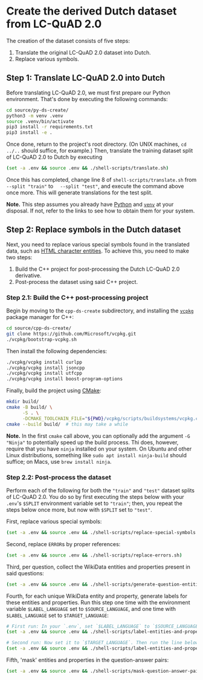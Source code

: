 # Create the derived Dutch dataset from LC-QuAD 2.0

The creation of the dataset consists of five steps:

1. Translate the original LC-QuAD 2.0 dataset into Dutch.
2. Replace various symbols.

## Step 1: Translate LC-QuAD 2.0 into Dutch

Before translating LC-QuAD 2.0, we must first prepare our Python environment. That's done by executing the following commands:

```sh
cd source/py-ds-create/
python3 -m venv .venv
source .venv/bin/activate
pip3 install -r requirements.txt
pip3 install -e .
```

Once done, return to the project's root directory. (On UNIX machines, `cd ../..` should suffice, for example.) Then, translate the training dataset split of LC-QuAD 2.0 to Dutch by executing

```sh
(set -a .env && source .env && ./shell-scripts/translate.sh)
```

Once this has completed, change line 8 of `shell-scripts/translate.sh` from `  --split "train"` to `  --split "test"`, and execute the command above once more. This will generate translations for the test split.

**Note.** This step assumes you already have <a href="https://www.python.org/">Python</a> and <a href="https://docs.python.org/3/library/venv.html">`venv`</a> at your disposal. If not, refer to the links to see how to obtain them for your system.

## Step 2: Replace symbols in the Dutch dataset

Next, you need to replace various special symbols found in the translated data, such as <a href="https://en.wikipedia.org/wiki/List_of_XML_and_HTML_character_entity_references">HTML character entities</a>. To achieve this, you need to make two steps:

1. Build the C++ project for post-processing the Dutch LC-QuAD 2.0 derivative.
2. Post-process the dataset using said C++ project.

### Step 2.1: Build the C++ post-processing project

Begin by moving to the `cpp-ds-create` subdirectory, and installing the <a href="https://vcpkg.io/en/index.html">`vcpkg`</a> package manager for C++:

```sh
cd source/cpp-ds-create/
git clone https://github.com/Microsoft/vcpkg.git
./vcpkg/bootstrap-vcpkg.sh
```

Then install the following dependencies:

```sh
./vcpkg/vcpkg install curlpp
./vcpkg/vcpkg install jsoncpp
./vcpkg/vcpkg install utfcpp
./vcpkg/vcpkg install boost-program-options
```

Finally, build the project using <a href="https://cmake.org">CMake</a>:

```sh
mkdir build/
cmake -B build/ \
      -S . \
      -DCMAKE_TOOLCHAIN_FILE="${PWD}/vcpkg/scripts/buildsystems/vcpkg.cmake"
cmake --build build/  # this may take a while
```

**Note.** In the first `cmake` call above, you can optionally add the argument `-G "Ninja"` to potentially speed up the build process. Thi does, however, require that you have `ninja` installed on your system. On Ubuntu and other Linux distributions, something like `sudo apt install ninja-build` should suffice; on Macs, use `brew install ninja`.

### Step 2.2: Post-process the dataset

Perform each of the following for both the `"train"` and `"test"` dataset splits of LC-QuAD 2.0. You do so by first executing the steps below with your `.env`'s `$SPLIT` environment variable set to `"train"`; then, you repeat the steps below once more, but now with `$SPLIT` set to `"test"`.

First, replace various special symbols:

```sh
(set -a .env && source .env && ./shell-scripts/replace-special-symbols.sh)
```

Second, replace `ERROR`s by proper references:

```sh
(set -a .env && source .env && ./shell-scripts/replace-errors.sh)
```

Third, per question, collect the WikiData entities and properties present in said questions:

```sh
(set -a .env && source .env && ./shell-scripts/generate-question-entities-properties-map.sh)
```

Fourth, for each unique WikiData entity and property, generate labels for these entities and properties. Run this step one time with the environment variable `$LABEL_LANGUAGE` set to `$SOURCE_LANGUAGE`, and one time with `$LABEL_LANGUAGE` set to `$TARGET_LANGUAGE`:

```sh
# First run: In your `.env`, set `$LABEL_LANGUAGE` to `$SOURCE_LANGUAGE`. Then run the line below:
(set -a .env && source .env && ./shell-scripts/label-entities-and-properties.sh)

# Second run: Now set it to `$TARGET_LANGUAGE`. Then run the line below:
(set -a .env && source .env && ./shell-scripts/label-entities-and-properties.sh)
```

Fifth, 'mask' entities and properties in the question-answer pairs:

```sh
(set -a .env && source .env && ./shell-scripts/mask-question-answer-pairs.sh)
```

